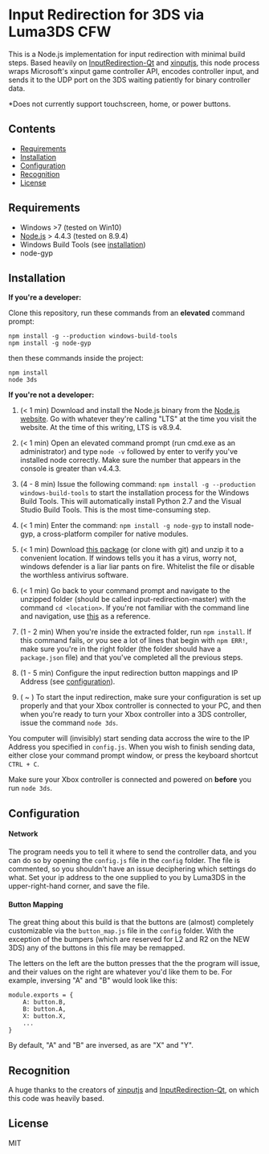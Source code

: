 # Input Redirection for 3DS via Luma3DS CFW

This is a Node.js implementation for input redirection with minimal build steps. Based heavily on [InputRedirection-Qt](https://github.com/TuxSH/InputRedirectionClient-Qt) and [xinputjs](https://github.com/thraaawn/xinputjs), this node process wraps Microsoft's xinput game controller API, encodes controller input, and sends it to the UDP port on the 3DS waiting patiently for binary controller data.

*Does not currently support touchscreen, home, or power buttons.

## Contents

- [Requirements](#requirements)
- [Installation](#installation)
- [Configuration](#configuration)
- [Recognition](#recognition)
- [License](#license)

## Requirements

- Windows >7 (tested on Win10)
- [Node.js](http://nodejs.org) > 4.4.3 (tested on 8.9.4)
- Windows Build Tools (see [installation](#installation))
- node-gyp

## Installation
**If you're a developer:**

Clone this repository, run these commands from an **elevated** command prompt:
```
npm install -g --production windows-build-tools
npm install -g node-gyp
```
then these commands inside the project:
```
npm install
node 3ds
``` 

**If you're not a developer:**

1. (< 1 min) Download and install the Node.js binary from the [Node.js website](http://nodejs.org). Go with whatever they're calling "LTS" at the time you visit the website. At the time of this writing, LTS is v8.9.4.

2. (< 1 min) Open an elevated command prompt (run cmd.exe as an administrator) and type `node -v` followed by enter to verify you've installed node correctly. Make sure the number that appears in the console is greater than v4.4.3.

3. (4 - 8 min) Issue the following command: `npm install -g --production windows-build-tools` to start the installation process for the Windows Build Tools. This will automatically install Python 2.7 and the Visual Studio Build Tools. This is the most time-consuming step.

4. (< 1 min) Enter the command: `npm install -g node-gyp` to install node-gyp, a cross-platform compiler for native modules.

5. (< 1 min) Download [this package](https://github.com/paulhbarker/input-redirection/archive/master.zip) (or clone with git) and unzip it to a convenient location. If windows tells you it has a virus, worry not, windows defender is a liar liar pants on fire. Whitelist the file or disable the worthless antivirus software.

6. (< 1 min) Go back to your command prompt and navigate to the unzipped folder (should be called input-redirection-master) with the command `cd <location>`. If you're not familiar with the command line and navigation, use [this](https://www.digitalcitizen.life/command-prompt-how-use-basic-commands) as a reference.

7. (1 - 2  min) When you're inside the extracted folder, run `npm install`. If this command fails, or you see a lot of lines that begin with `npm ERR!`, make sure you're in the right folder (the folder should have a `package.json` file) and that you've completed all the previous steps.

8. (1 - 5 min) Configure the input redirection button mappings and IP Address (see [configuration](#configuration)).

9. ( ~ ) To start the input redirection, make sure your configuration is set up properly and that your Xbox controller is connected to your PC, and then when you're ready to turn your Xbox controller into a 3DS controller, issue the command `node 3ds`.

You computer will (invisibly) start sending data accross the wire to the IP Address you specified in `config.js`. When you wish to finish sending data, either close your command prompt window, or press the keyboard shortcut `CTRL + C`. 

Make sure your Xbox controller is connected and powered on **before** you run `node 3ds`.

## Configuration

#### Network

The program needs you to tell it where to send the controller data, and you can do so by opening the `config.js` file in the `config` folder. The file is commented, so you shouldn't have an issue deciphering which settings do what. Set your ip address to the one supplied to you by Luma3DS in the upper-right-hand corner, and save the file.

#### Button Mapping

The great thing about this build is that the buttons are (almost) completely customizable via the `button_map.js` file in the `config` folder. With the exception of the bumpers (which are reserved for L2 and R2 on the NEW 3DS) any of the buttons in this file may be remapped. 

The letters on the left are the button presses that the the program will issue, and their values on the right are whatever you'd like them to be. For example, inversing "A" and "B" would look like this: 

```
module.exports = {
    A: button.B,
    B: button.A,
    X: button.X,
    ...
}
```
By default, "A" and "B" are inversed, as are "X" and "Y".
## Recognition

A huge thanks to the creators of [xinputjs](https://github.com/thraaawn/xinputjs) and [InputRedirection-Qt](https://github.com/TuxSH/InputRedirectionClient-Qt), on which this code was heavily based.

## License

MIT
